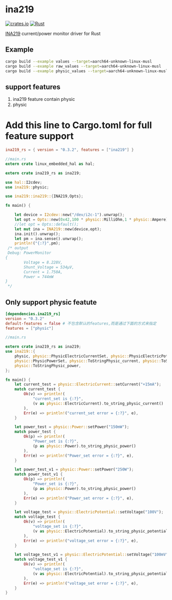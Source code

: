 # ina219

[![crates.io](https://img.shields.io/crates/v/ina219_rs.svg)](https://crates.io/crates/ina219_rs) [![Rust](https://github.com/sndnvaps/ina219/actions/workflows/rust.yml/badge.svg)](https://github.com/sndnvaps/ina219/actions/workflows/rust.yml)

[INA219](http://www.ti.com/product/INA219) current/power monitor driver for Rust

## Example

```bash
cargo build --example values --target=aarch64-unknown-linux-musl
cargo build --example raw_values --target=aarch64-unknown-linux-musl
cargo build --example physic_values --target=aarch64-unknown-linux-musl
```

## support features

1. ina219 feature contain physic
2. physic

# Add this line to Cargo.toml for full feature support

```toml
ina219_rs = { version = "0.3.2", features = ["ina219"] }
```

```rust
//main.rs
extern crate linux_embedded_hal as hal;

extern crate ina219_rs as ina219;

use hal::I2cdev;
use ina219::physic;

use ina219::ina219::{INA219,Opts};

fn main() {

    let device = I2cdev::new("/dev/i2c-1").unwrap();
    let opt = Opts::new(0x42,100 * physic::MilliOhm,1 * physic::Ampere);
    //let opt = Opts::default();
    let mut ina = INA219::new(device,opt);
    ina.init().unwrap();
    let pm = ina.sense().unwrap();
    println!("{:?}",pm);
 /* output
 Debug: PowerMonitor
{
        Voltage = 8.228V,
        Shunt_Voltage = 534µV,
        Current = 1.750A,
        Power = 744mW
}
 */

```

## Only support <strong>physic</strong> featute

```toml
[dependencies.ina219_rs]
version = "0.3.2"
default-features = false # 不包含默认的features,而是通过下面的方式来指定
features = ["physic"]
```

```rust
//main.rs

extern crate ina219_rs as ina219;
use ina219::{
    physic, physic::PhysicElectricCurrentSet, physic::PhysicElectricPotentialSet,
    physic::PhysicPowerSet, physic::ToStringPhysic_current, physic::ToStringPhysic_potential,
    physic::ToStringPhysic_power,
};

fn main() {
    let current_test = physic::ElectricCurrent::setCurrent("+15mA");
    match current_test {
        Ok(v) => println!(
            "current_set is {:?}",
            (v as physic::ElectricCurrent).to_string_physic_current()
        ),
        Err(e) => println!("current_set error = {:?}", e),
    }

    let power_test = physic::Power::setPower("150mW");
    match power_test {
        Ok(p) => println!(
            "Power_set is {:?}",
            (p as physic::Power).to_string_physic_power()
        ),
        Err(e) => println!("Power_set error = {:?}", e),
    }

    let power_test_v1 = physic::Power::setPower("250W");
    match power_test_v1 {
        Ok(p) => println!(
            "Power_set is {:?}",
            (p as physic::Power).to_string_physic_power()
        ),
        Err(e) => println!("Power_set error = {:?}", e),
    }

    let voltage_test = physic::ElectricPotential::setVoltage("100V");
    match voltage_test {
        Ok(v) => println!(
            "voltage_set is {:?}",
            (v as physic::ElectricPotential).to_string_physic_potential()
        ),
        Err(e) => println!("voltage_set error = {:?}", e),
    }

    let voltage_test_v1 = physic::ElectricPotential::setVoltage("100mV");
    match voltage_test_v1 {
        Ok(v) => println!(
            "voltage_set is {:?}",
            (v as physic::ElectricPotential).to_string_physic_potential()
        ),
        Err(e) => println!("voltage_set error = {:?}", e),
    }
}

```
